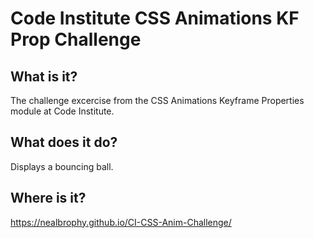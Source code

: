 # Code Institute CSS Animations KF Prop Challenge

## What is it?

The challenge excercise from the CSS Animations Keyframe Properties module at Code Institute.

## What does it do?

Displays a bouncing ball.

## Where is it?

https://nealbrophy.github.io/CI-CSS-Anim-Challenge/